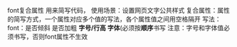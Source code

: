 font复合属性
用来简写代码，
使用场景：设置网页文字公共样式
复合属性：属性的简写方式，一个属性对应多个值的写法，各个属性值之间用空格隔开
写法：font：是否倾斜 是否加粗 **字号/行高 字体**(必须按**顺序**书写
注意：字号和字体值必须书写，否则font属性不生效